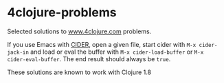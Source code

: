 # 4clojure-problems
Selected solutions to www.4clojure.com problems.

If you use Emacs with [CIDER](https://github.com/clojure-emacs/cider/), open a given file, start cider with `M-x cider-jack-in` and load or eval the buffer with `M-x cider-load-buffer` or `M-x cider-eval-buffer`. The end result should always be `true`.

These solutions are known to work with Clojure 1.8
